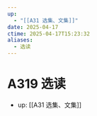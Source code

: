 ```yaml
---
up:
  - "[[A31 选集、文集]]"
date: 2025-04-17
ctime: 2025-04-17T15:23:32
aliases:
  - 选读
---
```


# A319 选读

- up: [[A31 选集、文集]]
